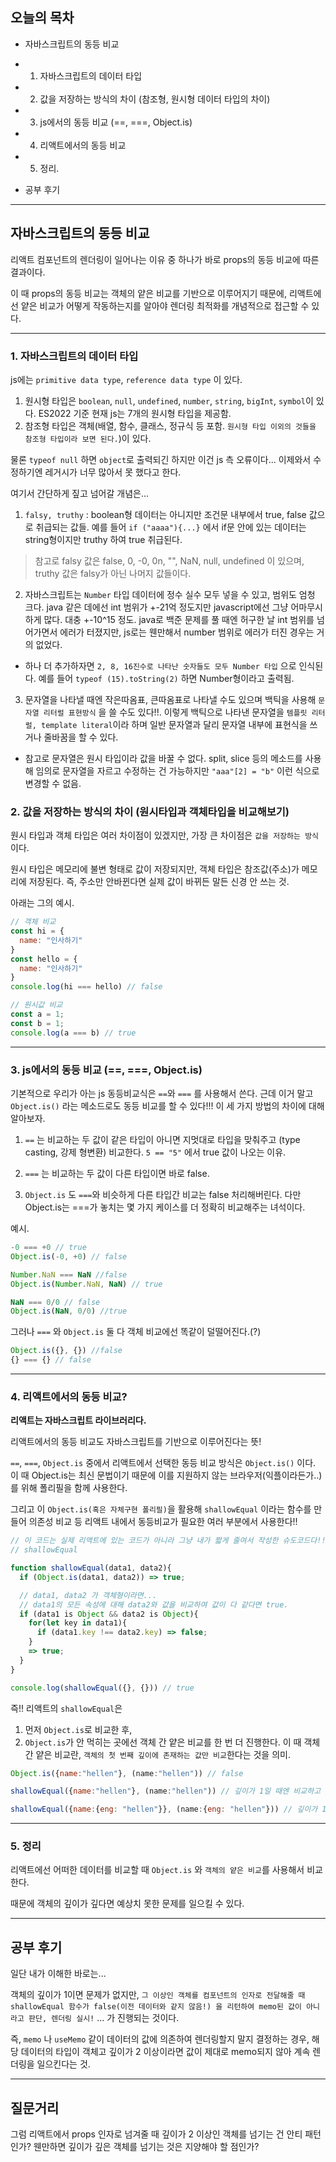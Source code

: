 ## 오늘의 목차

* 자바스크립트의 동등 비교
- 1. 자바스크립트의 데이터 타입
- 2. 값을 저장하는 방식의 차이 (참조형, 원시형 데이터 타입의 차이)
- 3. js에서의 동등 비교 (==, ===, Object.is)
- 4. 리액트에서의 동등 비교
- 5. 정리.

* 공부 후기

***

## 자바스크립트의 동등 비교

리액트 컴포넌트의 렌더링이 일어나는 이유 중 하나가 바로 props의 동등 비교에 따른 결과이다.

이 때 props의 동등 비교는 객체의 얕은 비교를 기반으로 이루어지기 때문에, 리액트에선 얕은 비교가 어떻게 작동하는지를 알아야 렌더링 최적화를 개념적으로 접근할 수 있다.

***

### 1. 자바스크립트의 데이터 타입

js에는 `primitive data type`, `reference data type` 이 있다. 

1. 원시형 타입은 `boolean`, `null`, `undefined`, `number`, `string`, `bigInt`, `symbol`이 있다. ES2022 기준 현재 js는 7개의 원시형 타입을 제공함.
2. 참조형 타입은 객체(배열, 함수, 클래스, 정규식 등 포함. `원시형 타입 이외의 것들을 참조형 타입이라 보면 된다.`)이 있다.

물론 `typeof null` 하면 `object`로 출력되긴 하지만 이건 js 측 오류이다... 이제와서 수정하기엔 레거시가 너무 많아서 못 했다고 한다. 

여기서 간단하게 짚고 넘어갈 개념은...

1. `falsy, truthy` : boolean형 데이터는 아니지만 조건문 내부에서 true, false 값으로 취급되는 값들. 예를 들어 `if ("aaaa"){...}` 에서 if문 안에 있는 데이터는 string형이지만 truthy 하여 true 취급된다.
> 참고로 falsy 값은 false, 0, -0, 0n, "", NaN, null, undefined 이 있으며, truthy 값은 falsy가 아닌 나머지 값들이다. 

2. 자바스크립트는 `Number` 타입 데이터에 정수 실수 모두 넣을 수 있고, 범위도 엄청 크다. java 같은 데에선 int 범위가 +-21억 정도지만 javascript에선 그냥 어마무시하게 많다. 대충 +-10^15 정도. java로 백준 문제를 풀 때엔 허구한 날 int 범위를 넘어가면서 에러가 터졌지만, js로는 웬만해서 number 범위로 에러가 터진 경우는 거의 없었다. 
+ 하나 더 추가하자면 `2, 8, 16진수로 나타난 숫자들도 모두 Number 타입` 으로 인식된다. 예를 들어 `typeof (15).toString(2)` 하면 Number형이라고 출력됨.

3. 문자열을 나타낼 때엔 작은따옴표, 큰따옴표로 나타낼 수도 있으며 백틱을 사용해 `문자열 리터럴 표현방식` 을 쓸 수도 있다!!. 이렇게 백틱으로 나타낸 문자열을 `템플릿 리터럴, template literal`이라 하며 일반 문자열과 달리 문자열 내부에 표현식을 쓰거나 줄바꿈을 할 수 있다.
+ 참고로 문자열은 원시 타입이라 값을 바꿀 수 없다. split, slice 등의 메소드를 사용해 임의로 문자열을 자르고 수정하는 건 가능하지만 `"aaa"[2] = "b"` 이런 식으로 변경할 수 없음.


### 2. 값을 저장하는 방식의 차이 (원시타입과 객체타입을 비교해보기)

원시 타입과 객체 타입은 여러 차이점이 있겠지만, 가장 큰 차이점은 `값을 저장하는 방식` 이다.

원시 타입은 메모리에 불변 형태로 값이 저장되지만, 객체 타입은 참조값(주소)가 메모리에 저장된다. 즉, 주소만 안바뀐다면 실제 값이 바뀌든 말든 신경 안 쓰는 것.

아래는 그의 예시.

```javascript
// 객체 비교
const hi = {
  name: "인사하기"
}
const hello = {
  name: "인사하기"
}
console.log(hi === hello) // false

// 원시값 비교
const a = 1;
const b = 1;
console.log(a === b) // true
```

***

### 3. js에서의 동등 비교 (==, ===, Object.is)

기본적으로 우리가 아는 js 동등비교식은 `==`와 `===` 를 사용해서 쓴다. 근데 이거 말고 `Object.is()` 라는 메소드로도 동등 비교를 할 수 있다!!! 이 세 가지 방법의 차이에 대해 알아보자.

1. `==` 는 비교하는 두 값이 같은 타입이 아니면 지멋대로 타입을 맞춰주고 (type casting, 강제 형변환) 비교한다. `5 == "5"` 에서 true 값이 나오는 이유.

2. `===` 는 비교하는 두 값이 다른 타입이면 바로 false.

3. `Object.is` 도 `===`와 비슷하게 다른 타입간 비교는 false 처리해버린다. 다만 Object.is는 ===가 놓치는 몇 가지 케이스를 더 정확히 비교해주는 녀석이다.

예시.
```js
-0 === +0 // true
Object.is(-0, +0) // false

Number.NaN === NaN //false
Object.is(Number.NaN, NaN) // true

NaN === 0/0 // false
Object.is(NaN, 0/0) //true
```

그러나 `===` 와 `Object.is` 둘 다 객체 비교에선 똑같이 덜떨어진다.(?)

```js
Object.is({}, {}) //false
{} === {} // false
```

***

### 4. 리액트에서의 동등 비교?

**리액트는 자바스크립트 라이브러리다.**

리액트에서의 동등 비교도 자바스크립트를 기반으로 이루어진다는 뜻!

`==`, `===`, `Object.is` 중에서 리액트에서 선택한 동등 비교 방식은 `Object.is()` 이다. 이 때 Object.is는 최신 문법이기 때문에 이를 지원하지 않는 브라우저(익플이라든가..) 를 위해 폴리필을 함께 사용한다.

그리고 이 `Object.is(혹은 자체구현 폴리필)`을 활용해 `shallowEqual` 이라는 함수를 만들어 의존성 비교 등 리액트 내에서 동등비교가 필요한 여러 부분에서 사용한다!!


```js
// 이 코드는 실제 리액트에 있는 코드가 아니라 그냥 내가 짧게 줄여서 작성한 슈도코드다!!
// shallowEqual

function shallowEqual(data1, data2){
  if (Object.is(data1, data2)) => true;

  // data1, data2 가 객체형이라면...
  // data1의 모든 속성에 대해 data2와 값을 비교하여 값이 다 같다면 true.
  if (data1 is Object && data2 is Object){
    for(let key in data1){
      if (data1.key !== data2.key) => false;
    }
    => true;
  }
}

console.log(shallowEqual({}, {})) // true
```

즉!! 리액트의 `shallowEqual`은 
1. 먼저 `Object.is`로 비교한 후, 
2. `Object.is`가 안 먹히는 곳에선 객체 간 얕은 비교를 한 번 더 진행한다. 이 때 객체 간 얕은 비교란, `객체의 첫 번째 깊이에 존재하는 값만 비교`한다는 것을 의미.

```javascript
Object.is({name:"hellen"}, (name:"hellen")) // false

shallowEqual({name:"hellen"}, (name:"hellen")) // 깊이가 1일 때엔 비교하고 true

shallowEqual({name:{eng: "hellen"}}, (name:{eng: "hellen"})) // 깊이가 1보다 크면 비교 불가. false 출력!
```

***

### 5. 정리

리액트에선 어떠한 데이터를 비교할 때 `Object.is` 와 `객체의 얕은 비교`를 사용해서 비교한다.

때문에 객체의 깊이가 깊다면 예상치 못한 문제를 일으킬 수 있다. 

***

## 공부 후기

일단 내가 이해한 바로는...

객체의 깊이가 1이면 문제가 없지만, `그 이상인 객체를 컴포넌트의 인자로 전달해줄 때 shallowEqual 함수가 false(이전 데이터와 같지 않음!) 을 리턴하여 memo된 값이 아니라고 판단, 렌더링 실시!` ... 가 진행되는 것이다. 

즉, `memo` 나 `useMemo` 같이 데이터의 값에 의존하여 렌더링할지 말지 결정하는 경우, 해당 데이터의 타입이 객체고 깊이가 2 이상이라면 값이 제대로 memo되지 않아 계속 렌더링을 일으킨다는 것.

***

## 질문거리

그럼 리액트에서 props 인자로 넘겨줄 때 깊이가 2 이상인 객체를 넘기는 건 안티 패턴인가? 웬만하면 깊이가 깊은 객체를 넘기는 것은 지양해야 할 점인가?